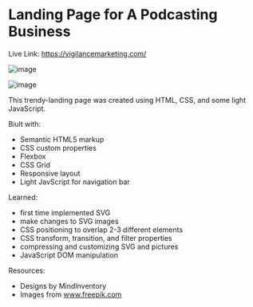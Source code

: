 # Landing Page for A Podcasting Business

Live Link: https://vigilancemarketing.com/

![image](https://github.com/briendeau/Trendsetter-Podcast/assets/62812999/dee8794b-0459-45fa-9890-e74f5c0e3c0f)

![image](https://github.com/briendeau/Trendsetter-Podcast/assets/62812999/2bdcb7d2-387d-4eab-b648-3c23acd32410)

This trendy-landing page was created using HTML, CSS, and some light JavaScript.

Biult with:

- Semantic HTML5 markup
- CSS custom properties
- Flexbox
- CSS Grid
- Responsive layout
- Light JavScript for navigation bar

Learned:

- first time implemented SVG
- make changes to SVG images
- CSS positioning to overlap 2-3 different elements
- CSS transform, transition, and filter properties
- compressing and customizing SVG and pictures
- JavaScript DOM manipulation

Resources:

- Designs by MindInventory
- Images from www.freepik.com
